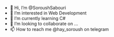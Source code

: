 - 👋 Hi, I’m @SoroushSabouri
- 👀 I’m interested in Web Development
- 🌱 I’m currently learning C#
- 💞️ I’m looking to collaborate on ...
- 📫 How to reach me @hay_soroush on telegram

<!---
Soroush2/Soroush2 is a ✨ special ✨ repository because its `README.md` (this file) appears on your GitHub profile.
You can click the Preview link to take a look at your changes.
--->
